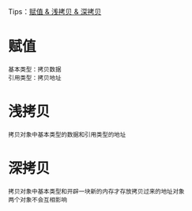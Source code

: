 Tips：[赋值 & 浅拷贝 & 深拷贝](https://www.cnblogs.com/freezan/archive/2021/03/02/14469337.html)

# 赋值
    基本类型：拷贝数据
    引用类型：拷贝地址

# 浅拷贝
    拷贝对象中基本类型的数据和引用类型的地址

# 深拷贝
    拷贝对象中基本类型和开辟一块新的内存才存放拷贝过来的地址对象
    两个对象不会互相影响
